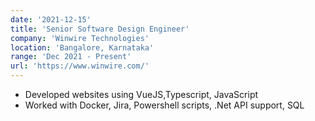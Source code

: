 ```yaml
---
date: '2021-12-15'
title: 'Senior Software Design Engineer'
company: 'Winwire Technologies'
location: 'Bangalore, Karnataka'
range: 'Dec 2021 - Present'
url: 'https://www.winwire.com/'
---
```


- Developed websites using VueJS,Typescript, JavaScript
- Worked with Docker, Jira, Powershell scripts, .Net API support, SQL
